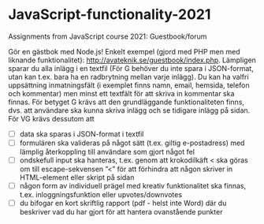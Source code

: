 # JavaScript-functionality-2021
Assignments from JavaScript course 2021: 
Guestbook/forum

Gör en gästbok med Node.js! Enkelt exempel (gjord med PHP men med liknande
funktionalitet): http://avateknik.se/guestbook/index.php. Lämpligen sparar du alla inlägg i en
textfil (För G behöver du inte spara i JSON-format, utan kan t.ex. bara ha en radbrytning
mellan varje inlägg). Du kan ha valfri uppsättning inmatningsfält (i exemplet finns namn,
email, hemsida, telefon och kommentar) men minst ett textfält för att skriva in kommentar
ska finnas.
För betyget G krävs att den grundläggande funktionaliteten finns, dvs. att användare ska
kunna skriva inlägg och se tidigare inlägg på sidan. För VG krävs dessutom att
- [ ] data ska sparas i JSON-format i textfil
- [ ] formulären ska valideras på något sätt (t.ex. giltig e-postadress) med lämplig
återkoppling till användare som gjort något fel
- [ ] ondskefull input ska hanteras, t.ex. genom att krokodilkäft < ska göras om till
escape-sekvensen ”&lt;” för att förhindra att någon skriver in HTML-element eller
skript på sidan
- [ ] någon form av individuell prägel med kreativ funktionalitet ska finnas, t.ex.
inloggningsfunktion eller upvotes/downvotes
- [ ] du bifogar en kort skriftlig rapport (pdf - helst inte Word) där du beskriver vad du har
gjort för att hantera ovanstående punkter
